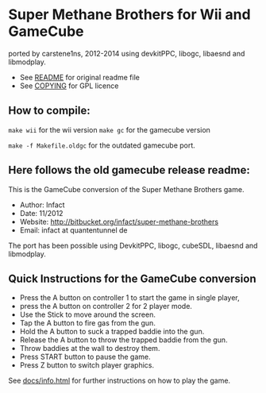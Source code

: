 Super Methane Brothers for Wii and GameCube
===========================================

ported by carstene1ns, 2012-2014
using devkitPPC, libogc, libaesnd and libmodplay.

* See [README](README) for original readme file
* See [COPYING](COPYING) for GPL licence

How to compile:
---------------

```make wii``` for the wii version
```make gc``` for the gamecube version

```make -f Makefile.oldgc``` for the outdated gamecube port.

Here follows the old gamecube release readme:
---------------------------------------------

This is the GameCube conversion of the Super Methane Brothers game.

* Author:  Infact
* Date:    11/2012
* Website: http://bitbucket.org/infact/super-methane-brothers
* Email:   infact at quantentunnel de

The port has been possible using DevkitPPC, libogc, cubeSDL, libaesnd
and libmodplay.

Quick Instructions for the GameCube conversion
----------------------------------------------

* Press the A button on controller 1 to start the game in single player,
* press the A button on controller 2 for 2 player mode.
* Use the Stick to move around the screen.
* Tap the A button to fire gas from the gun.
* Hold the A button to suck a trapped baddie into the gun.
* Release the A button to throw the trapped baddie from the gun.
* Throw baddies at the wall to destroy them.
* Press START button to pause the game.
* Press Z button to switch player graphics.

See [docs/info.html](docs/info.html) for further instructions on how to play the game.

